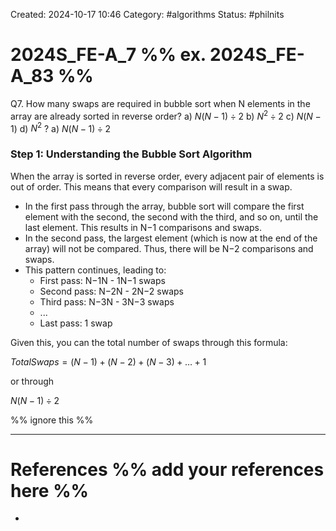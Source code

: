 Created: 2024-10-17 10:46
Category:  #algorithms
Status: #philnits



# 2024S_FE-A_7 %% ex. 2024S_FE-A_83 %%

Q7. How many swaps are required in bubble sort when N elements in the array are already sorted in reverse order?
a) $N(N-1) ÷ 2$
b) $N^2  ÷  2$
c) $N(N-1)$
d) $N^2$
?
a) $N(N-1) ÷ 2$
### Step 1: Understanding the Bubble Sort Algorithm


When the array is sorted in reverse order, every adjacent pair of elements is out of order. This means that every comparison will result in a swap.

- In the first pass through the array, bubble sort will compare the first element with the second, the second with the third, and so on, until the last element. This results in N−1 comparisons and swaps.
- In the second pass, the largest element (which is now at the end of the array) will not be compared. Thus, there will be N−2 comparisons and swaps.
- This pattern continues, leading to:
    - First pass: N−1N - 1N−1 swaps
    - Second pass: N−2N - 2N−2 swaps
    - Third pass: N−3N - 3N−3 swaps
    - ...
    - Last pass: 1 swap

Given this, you can the total number of swaps through this formula:

$Total Swaps=(N−1)+(N−2)+(N−3)+…+1$

or through

$N(N-1) ÷ 2$

%% ignore this %%
<!--SR:!2024-10-19,1,230-->
---









# References %% add your references here %%
- 